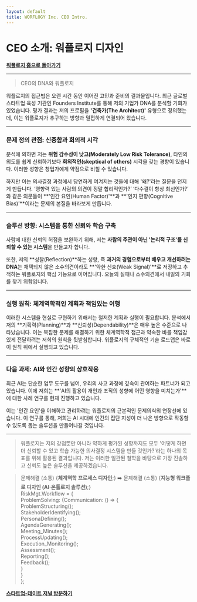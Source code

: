 ```yaml
---
layout: default
title: WORFLOGY Inc. CEO Intro.
---
```


# CEO 소개: 워플로지 디자인

[**워플로지 홈으로 돌아가기**](https://worflogy.com)

---

> CEO의 DNA와 워플로지

워플로지의 접근법은 오랜 시간 동안 이어진 고민과 준비의 결과물입니다. 최근 글로벌 스타트업 육성 기관인 Founders Institute를 통해 저의 기업가 DNA를 분석할 기회가 있었습니다. 평가 결과는 저의 프로필을 **'건축가(The Architect)'** 유형으로 정의했는데, 이는 워플로지가 추구하는 방향과 밀접하게 연결되어 왔습니다.

---

### 문제 정의 관점: 신중함과 회의적 시각

분석에 의하면 저는 **위험 감수성이 낮고(Moderately Low Risk Tolerance)**, 타인의 의도를 쉽게 신뢰하기보다 **회의적인(skeptical of others)** 시각을 갖는 경향이 있습니다. 이러한 성향은 창업가에게 약점으로 비칠 수 있습니다.

하지만 이는 의사결정 과정에서 당연하게 여겨지는 것들에 대해 '왜?'라는 질문을 던지게 만듭니다. ‘영향력 있는 사람의 의견이 정말 합리적인가?’ ‘다수결이 항상 최선인가?’ 와 같은 의문들이 **'인간 요인(Human Factor)'**과 **'인지 편향(Cognitive Bias)'**이라는 문제의 본질을 바라보게 만듭니다.

---

### 솔루션 방향: 시스템을 통한 신뢰와 학습 구축

사람에 대한 신뢰의 허점을 보완하기 위해, 저는 **사람의 주관이 아닌 '논리적 구조'를 신뢰할 수 있는 시스템**을 만들고자 합니다.

또한, 저의 **성찰(Reflection)**하는 성향, 즉 **과거의 경험으로부터 배우고 개선하려는 DNA**는 채택되지 않은 소수의견이라도 **'약한 신호(Weak Signal)'**로 저장하고 추적하는 워플로지의 핵심 기능으로 이어집니다. 오늘의 실패나 소수의견에서 내일의 기회를 찾기 위함입니다.

---

### 실행 원칙: 체계역학적인 계획과 책임있는 이행

이러한 시스템을 현실로 구현하기 위해서는 철저한 계획과 실행이 필요합니다. 분석에서 저의 **기획력(Planning)**과 **신뢰성(Dependability)**은 매우 높은 수준으로 나타났습니다. 이는 복잡한 문제를 해결하기 위한 체계역학적 접근과 약속한 바를 책임감 있게 전달하려는 저희의 원칙을 뒷받침합니다. 워플로지의 구체적인 기술 로드맵은 바로 이 원칙 위에서 실행되고 있습니다.

---

### 다음 과제: AI와 인간 성향의 상호작용

최근 AI는 단순한 업무 도구를 넘어, 우리의 사고 과정에 깊숙이 관여하는 파트너가 되고 있습니다. 이에 저희는 **'AI의 활용이 개인과 조직의 성향에 어떤 영향을 미치는가'**에 대한 사례 연구를 현재 진행하고 있습니다.

이는 '인간 요인'을 이해하고 관리하려는 워플로지의 근본적인 문제의식의 연장선에 있습니다. 이 연구를 통해, 저희는 AI 시대에 인간의 집단 지성이 더 나은 방향으로 작동할 수 있도록 돕는 솔루션을 만들어나갈 것입니다.

---

> 워플로지는 저의 강점뿐만 아니라 약하게 평가된 성향까지도 모두 '어떻게 하면 더 신뢰할 수 있고 학습 가능한 의사결정 시스템을 만들 것인가?'라는 하나의 목표를 위해 활용된 결과입니다. 저는 이러한 일관된 철학을 바탕으로 가장 진솔하고 신뢰도 높은 솔루션을 제공하겠습니다.

> 문제해결 (소통) {**체계역학 프로세스 디자인**;} ➡️ 문제해결 (소통) {**지능형 워크플로 디자인 (AI·온톨로지 솔루션)**;}<br>
RiskMgt.Workflow = {<br>
    ProblemSolving: {Communication: () => {<br>
        ProblemStructuring();<br>
        StakeholderIdentifying();<br>
        PersonaDefining();<br>
        AgendaGenerating();<br>
        Meeting_Minutes();<br>
        ProcessUpdating();<br>
        Execution_Monitoring();<br>
        Assessment();<br>
        Reporting();<br>
        Feedback();<br>
        }<br>
    }<br>
};

[**스타트업-데이트 저널 방문하기**](https://worflogy.com)
